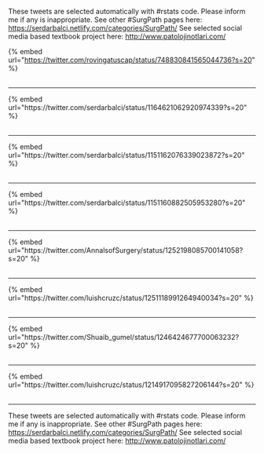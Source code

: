 

These tweets are selected automatically with #rstats code. Please inform me if any is inappropriate.
See other #SurgPath pages here: https://serdarbalci.netlify.com/categories/SurgPath/ 
See selected social media based textbook project here: http://www.patolojinotlari.com/

{% embed url="https://twitter.com/rovingatuscap/status/748830841565044736?s=20" %}<br>
<br>
<hr>
{% embed url="https://twitter.com/serdarbalci/status/1164621062920974339?s=20" %}<br>
<br>
<hr>
{% embed url="https://twitter.com/serdarbalci/status/1151162076339023872?s=20" %}<br>
<br>
<hr>
{% embed url="https://twitter.com/serdarbalci/status/1151160882505953280?s=20" %}<br>
<br>
<hr>
{% embed url="https://twitter.com/AnnalsofSurgery/status/1252198085700141058?s=20" %}<br>
<br>
<hr>
{% embed url="https://twitter.com/luishcruzc/status/1251118991264940034?s=20" %}<br>
<br>
<hr>
{% embed url="https://twitter.com/Shuaib_gumel/status/1246424677700063232?s=20" %}<br>
<br>
<hr>
{% embed url="https://twitter.com/luishcruzc/status/1214917095827206144?s=20" %}<br>
<br>
<hr>


These tweets are selected automatically with #rstats code. Please inform me if any is inappropriate.
See other #SurgPath pages here: https://serdarbalci.netlify.com/categories/SurgPath/ 
See selected social media based textbook project here: http://www.patolojinotlari.com/
